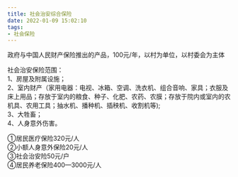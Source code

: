 ```yaml
---
title: 社会治安综合保险
date: 2022-01-09 15:02:10
tags:
- 社会保险
---
```

政府与中国人民财产保险推出的产品，100元/年，以村为单位，以村委会为主体
<!--more-->
社会治安保险范围：  
1、房屋及附属设施；  
2、室内财产（家用电器：电视、冰箱、空调、洗衣机、组合音响、家具；衣服及床上用品；存放于室内的粮食、种子、化肥、农药、农膜；存放于院内或室内的农机具、农用工具；抽水机、播种机、插秧机、收割机等);  
3、大牲畜；  
4、人身意外伤害。

①居民医疗保险320元/人  
②小额人身意外保险20元/人  
③社会治安险50元/户  
④居民养老保险400—3000元/人 
